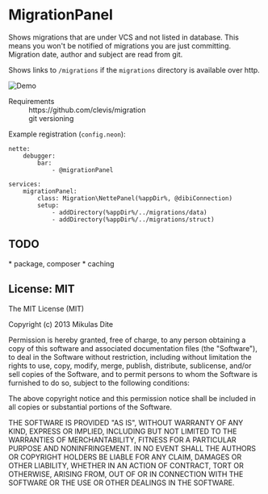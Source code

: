<h1>MigrationPanel</h1>

Shows migrations that are under VCS and not listed in database. This means you won't be notified of migrations you are just committing. Migration date, author and subject are read from git.

Shows links to `/migrations` if the `migrations` directory is available over http.

<a>![Demo](http://i39.tinypic.com/jv6nw2.png)</a>

<dl>
	<dt>Requirements</dt>
	<dd>https://github.com/clevis/migration</dd>
	<dd>git versioning</dd>
</dl>

Example registration (`config.neon`):
```
nette:
	debugger:
		bar:
			- @migrationPanel

services:
	migrationPanel:
		class: Migration\NettePanel(%appDir%, @dibiConnection)
		setup:
			- addDirectory(%appDir%/../migrations/data)
			- addDirectory(%appDir%/../migrations/struct)
```

<h2>TODO</h2>
* package, composer
* caching

<h2>License: MIT</h2>
The MIT License (MIT)

Copyright (c) 2013 Mikulas Dite

Permission is hereby granted, free of charge, to any person obtaining a copy
of this software and associated documentation files (the "Software"), to deal
in the Software without restriction, including without limitation the rights
to use, copy, modify, merge, publish, distribute, sublicense, and/or sell
copies of the Software, and to permit persons to whom the Software is
furnished to do so, subject to the following conditions:

The above copyright notice and this permission notice shall be included in
all copies or substantial portions of the Software.

THE SOFTWARE IS PROVIDED "AS IS", WITHOUT WARRANTY OF ANY KIND, EXPRESS OR
IMPLIED, INCLUDING BUT NOT LIMITED TO THE WARRANTIES OF MERCHANTABILITY,
FITNESS FOR A PARTICULAR PURPOSE AND NONINFRINGEMENT. IN NO EVENT SHALL THE
AUTHORS OR COPYRIGHT HOLDERS BE LIABLE FOR ANY CLAIM, DAMAGES OR OTHER
LIABILITY, WHETHER IN AN ACTION OF CONTRACT, TORT OR OTHERWISE, ARISING FROM,
OUT OF OR IN CONNECTION WITH THE SOFTWARE OR THE USE OR OTHER DEALINGS IN
THE SOFTWARE.
